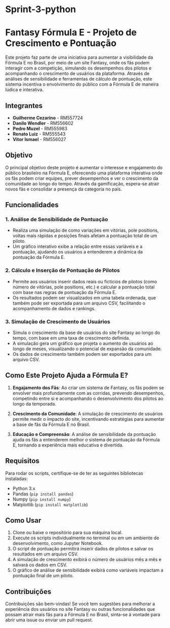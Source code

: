 # Sprint-3-python
# Fantasy Fórmula E - Projeto de Crescimento e Pontuação

Este projeto faz parte de uma iniciativa para aumentar a visibilidade da Fórmula E no Brasil, por meio de um site Fantasy, onde os fãs podem interagir com a competição, simulando os desempenhos dos pilotos e acompanhando o crescimento de usuários da plataforma. Através de análises de sensibilidade e ferramentas de cálculo de pontuação, este sistema incentiva o envolvimento do público com a Fórmula E de maneira lúdica e interativa.

## Integrantes

- **Guilherme Cezarino** - RM557724
- **Danilo Wendler** - RM556602
- **Pedro Muzel** - RM555983
- **Renato Luiz** - RM555543
- **Vitor Ismael** - RM556027

## Objetivo

O principal objetivo deste projeto é aumentar o interesse e engajamento do público brasileiro na Fórmula E, oferecendo uma plataforma interativa onde os fãs podem criar equipes, prever desempenhos e ver o crescimento da comunidade ao longo do tempo. Através da gamificação, espera-se atrair novos fãs e consolidar a presença da categoria no país.

## Funcionalidades

### 1. **Análise de Sensibilidade de Pontuação**
   - Realiza uma simulação de como variações em vitórias, pole positions, voltas mais rápidas e posições finais afetam a pontuação total de um piloto.
   - Um gráfico interativo exibe a relação entre essas variáveis e a pontuação, ajudando os usuários a entenderem a dinâmica da pontuação da Fórmula E.

### 2. **Cálculo e Inserção de Pontuação de Pilotos**
   - Permite aos usuários inserir dados reais ou fictícios de pilotos (como número de vitórias, pole positions, etc.) e calcular a pontuação total com base nas regras de pontuação da Fórmula E.
   - Os resultados podem ser visualizados em uma tabela ordenada, que também pode ser exportada para um arquivo CSV, facilitando o acompanhamento de dados e rankings.

### 3. **Simulação de Crescimento de Usuários**
   - Simula o crescimento da base de usuários do site Fantasy ao longo do tempo, com base em uma taxa de crescimento definida.
   - A simulação gera um gráfico que projeta o aumento de usuários ao longo de meses, visualizando o potencial de expansão da comunidade.
   - Os dados de crescimento também podem ser exportados para um arquivo CSV.

## Como Este Projeto Ajuda a Fórmula E?

1. **Engajamento dos Fãs**: Ao criar um sistema de Fantasy, os fãs podem se envolver mais profundamente com as corridas, prevendo desempenhos, competindo entre si e acompanhando o desenvolvimento dos pilotos ao longo da temporada.

2. **Crescimento da Comunidade**: A simulação de crescimento de usuários permite medir o impacto do site, incentivando estratégias para aumentar a base de fãs da Fórmula E no Brasil.

3. **Educação e Compreensão**: A análise de sensibilidade da pontuação ajuda os fãs a entenderem melhor o sistema de pontuação da Fórmula E, tornando a experiência mais educativa e divertida.

## Requisitos

Para rodar os scripts, certifique-se de ter as seguintes bibliotecas instaladas:
- Python 3.x
- Pandas (`pip install pandas`)
- Numpy (`pip install numpy`)
- Matplotlib (`pip install matplotlib`)

## Como Usar

1. Clone ou baixe o repositório para sua máquina local.
2. Execute os scripts individualmente no terminal ou em um ambiente de desenvolvimento, como Jupyter Notebook.
3. O script de pontuação permitirá inserir dados de pilotos e salvar os resultados em um arquivo CSV.
4. A simulação de crescimento exibirá o número de usuários mês a mês e salvará os dados em CSV.
5. O gráfico de análise de sensibilidade exibirá como variáveis impactam a pontuação final de um piloto.

## Contribuições

Contribuições são bem-vindas! Se você tem sugestões para melhorar a experiência dos usuários no site Fantasy ou outras funcionalidades que possam atrair mais fãs para a Fórmula E no Brasil, sinta-se à vontade para abrir uma issue ou enviar um pull request.


